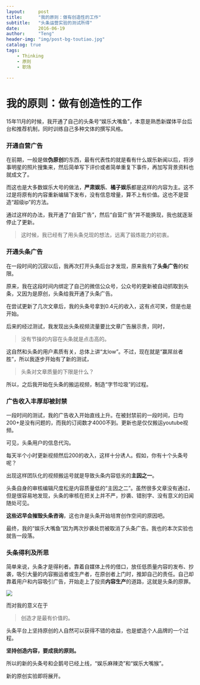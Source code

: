 ```yaml
---
layout:     post
title:      "我的原则：做有创造性的工作"
subtitle:   "头条运营实验的测试所得"
date:       2016-06-19
author:     "Teng"
header-img: "img/post-bg-toutiao.jpg"
catalog: true
tags:
    - Thinking
    - 原则
    - 职场
    
---
```


# 我的原则：做有创造性的工作

15年11月的时候，我开通了自己的头条号“娱乐大嘴鱼”，本意是熟悉新媒体平台后台和推荐机制，同时训练自己多种文体的撰写风格。

### 开通自营广告

在前期，一般是做**伪原创**的东西，最有代表性的就是看有什么娱乐新闻以后，将涉事明星的照片搜集来，然后简单写下评价或者简单重复下事件，再加写背景资料也就成文了。

而这也是大多数娱乐大号的做法，**严肃娱乐**、**橘子娱乐**都是这样的内容为主。这不过是将原有的内容重新编辑下发布，没有信息增量，算不上有价值。这也不是营造“超级ip”的方法。

通过这样的办法，我开通了“自营广告”，然后“自营广告”并不能换现，我也就逐渐停止了更新。

> 这时候，我已经有了用头条兑现的想法，远离了锻炼能力的初衷。

### 开通头条广告

在一段时间的沉寂以后，我再次打开头条后台才发现，原来我有了**头条广告**的权限。

原来，我在这段时间内绑定了自己的微信公众号，公众号的更新被自动抓取到头条，又因为是原创，头条给我开通了头条广告。

在尝试更新了几次文章后，我的头条号拿到0.4元的收入，这有点可笑，但是也是开始。

后来的经过测试，我发现出头条视频流量要比文章广告展示贵，同时，

> 没有节操的内容在头条就是点击高的。

这自然和头条的用户素质有关，总体上讲“太low”。不过，现在就是“赢屌丝者胜”，所以我逐步开始有了新的测试，

> 头条对文章质量的下限是什么？

所以，之后我开始在头条的搬运视频，制造“字节垃圾”的过程。

### 广告收入丰厚却被封禁

一段时间的测试，我的广告收入开始直线上升。在被封禁前的一段时间，日均200+是没有问题的，而我的订阅数才4000不到。更新也是仅仅搬运youtube视频。

可见，头条用户的信息代沟。

每天半个小时更新视频然后200的收入，这样十分诱人。假如，你有十个头条号呢？

出现这样团队化的视频搬运号就是导致头条内容低劣的**主因之一**。

头条自身的审核编辑尺度松是内容质量低的“主因之二”。虽然很多文章没有通过，但是很容易地发现，头条的审核在把关上并不严，抄袭、错别字、没有意义的旧闻随处可见。

**这些迟早会摧毁头条咨询**，这也许是头条开始培育创作空间的原因吧。

最终，我的“娱乐大嘴鱼”因为两次抄袭处罚被取消了头条广告。我也的本次实验也就告一段落。

### 头条得利及所思

简单来说，头条才是得利者。靠着自媒体上传的借口，放任低质量内容的发布、抄袭，吸引大量的内容搬运者或生产者，在原创者上门时，推卸自己的责任。自己却靠着用户和内容吸引广告，开始走上了投资**内容生产**的道路，这就是头条的原罪。

![](http://7xtgob.com2.z0.glb.clouddn.com/toutiaojietu.png)

而对我的意义在于
> 创造才是最有价值的。

头条平台上坚持原创的人自然可以获得不错的收益，也是塑造个人品牌的一个过程。

**坚持创造内容，要成我的原则。**

所以的新的头条号和企鹅号已经上线，“娱乐麻辣烫”和“娱乐大嘴猴”。

新的原创实验即将展开。

